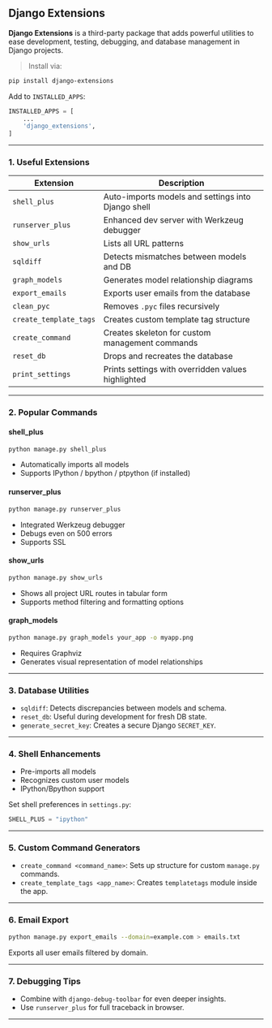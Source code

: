 ## **Django Extensions**

**Django Extensions** is a third-party package that adds powerful utilities to ease development, testing, debugging, and database management in Django projects.

> Install via:

```bash
pip install django-extensions
```

Add to `INSTALLED_APPS`:

```python
INSTALLED_APPS = [
    ...
    'django_extensions',
]
```

---

### **1. Useful Extensions**

| Extension              | Description                                        |
| ---------------------- | -------------------------------------------------- |
| `shell_plus`           | Auto-imports models and settings into Django shell |
| `runserver_plus`       | Enhanced dev server with Werkzeug debugger         |
| `show_urls`            | Lists all URL patterns                             |
| `sqldiff`              | Detects mismatches between models and DB           |
| `graph_models`         | Generates model relationship diagrams              |
| `export_emails`        | Exports user emails from the database              |
| `clean_pyc`            | Removes `.pyc` files recursively                   |
| `create_template_tags` | Creates custom template tag structure              |
| `create_command`       | Creates skeleton for custom management commands    |
| `reset_db`             | Drops and recreates the database                   |
| `print_settings`       | Prints settings with overridden values highlighted |

---

### **2. Popular Commands**

#### **shell\_plus**

```bash
python manage.py shell_plus
```

* Automatically imports all models
* Supports IPython / bpython / ptpython (if installed)

#### **runserver\_plus**

```bash
python manage.py runserver_plus
```

* Integrated Werkzeug debugger
* Debugs even on 500 errors
* Supports SSL

#### **show\_urls**

```bash
python manage.py show_urls
```

* Shows all project URL routes in tabular form
* Supports method filtering and formatting options

#### **graph\_models**

```bash
python manage.py graph_models your_app -o myapp.png
```

* Requires Graphviz
* Generates visual representation of model relationships

---

### **3. Database Utilities**

* `sqldiff`: Detects discrepancies between models and schema.
* `reset_db`: Useful during development for fresh DB state.
* `generate_secret_key`: Creates a secure Django `SECRET_KEY`.

---

### **4. Shell Enhancements**

* Pre-imports all models
* Recognizes custom user models
* IPython/Bpython support

Set shell preferences in `settings.py`:

```python
SHELL_PLUS = "ipython"
```

---

### **5. Custom Command Generators**

* `create_command <command_name>`: Sets up structure for custom `manage.py` commands.
* `create_template_tags <app_name>`: Creates `templatetags` module inside the app.

---

### **6. Email Export**

```bash
python manage.py export_emails --domain=example.com > emails.txt
```

Exports all user emails filtered by domain.

---

### **7. Debugging Tips**

* Combine with `django-debug-toolbar` for even deeper insights.
* Use `runserver_plus` for full traceback in browser.

---

